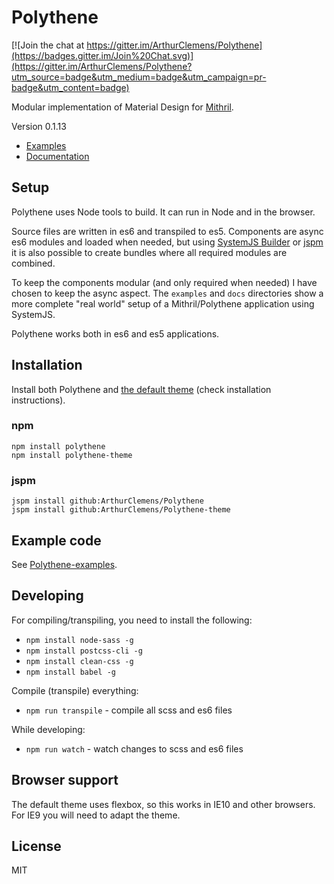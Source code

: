 # Polythene

[![Join the chat at https://gitter.im/ArthurClemens/Polythene](https://badges.gitter.im/Join%20Chat.svg)](https://gitter.im/ArthurClemens/Polythene?utm_source=badge&utm_medium=badge&utm_campaign=pr-badge&utm_content=badge)

Modular implementation of Material Design for [Mithril](http://lhorie.github.io/mithril).

Version 0.1.13


* [Examples](http://arthurclemens.github.io/Polythene-examples/index.html)
* [Documentation](http://polythene.js.org)



## Setup

Polythene uses Node tools to build. It can run in Node and in the browser.

Source files are written in es6 and transpiled to es5. Components are async es6 modules and loaded when needed, but using [SystemJS Builder](https://github.com/systemjs/builder) or [jspm](https://github.com/jspm/jspm-cli) it is also possible to create bundles where all required modules are combined.

To keep the components modular (and only required when needed) I have chosen to keep the async aspect.
The `examples` and `docs` directories show a more complete "real world" setup of a Mithril/Polythene application using SystemJS.

Polythene works both in es6 and es5 applications.


## Installation

Install both Polythene and [the default theme](https://github.com/ArthurClemens/Polythene-theme) (check installation instructions).

### npm

```
npm install polythene
npm install polythene-theme
```

### jspm

```
jspm install github:ArthurClemens/Polythene
jspm install github:ArthurClemens/Polythene-theme
```


## Example code

See [Polythene-examples](https://github.com/ArthurClemens/Polythene-examples).



## Developing

For compiling/transpiling, you need to install the following:

* `npm install node-sass -g`
* `npm install postcss-cli -g`
* `npm install clean-css -g`
* `npm install babel -g`

Compile (transpile) everything:

* `npm run transpile` - compile all scss and es6 files

While developing:

* `npm run watch` - watch changes to scss and es6 files


## Browser support

The default theme uses flexbox, so this works in IE10 and other browsers. For IE9 you will need to adapt the theme.



## License

MIT

